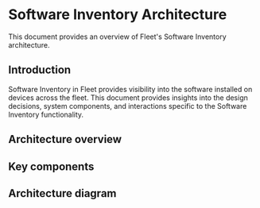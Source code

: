 # Software Inventory Architecture

This document provides an overview of Fleet's Software Inventory architecture.

## Introduction

Software Inventory in Fleet provides visibility into the software installed on devices across the fleet. This document provides insights into the design decisions, system components, and interactions specific to the Software Inventory functionality.

## Architecture overview

## Key components

## Architecture diagram
